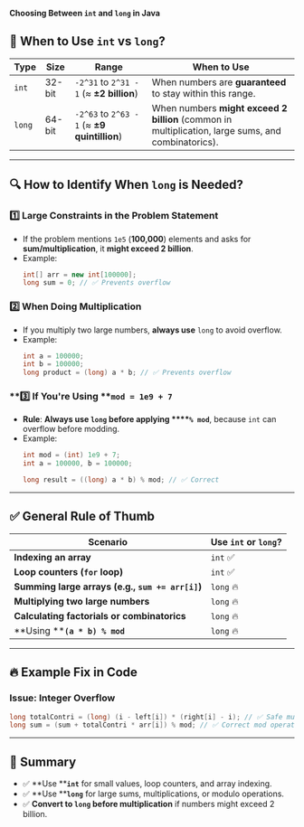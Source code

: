 **Choosing Between ************`int`************ and ************`long`************ in Java**

## **📌 When to Use ************`int`************ vs ************`long`************?**

| Type   | Size   | Range                                        | When to Use                                                                                        |
| ------ | ------ | -------------------------------------------- | -------------------------------------------------------------------------------------------------- |
| `int`  | 32-bit | `-2^31` to `2^31 - 1` (≈ **±2 billion**)     | When numbers are **guaranteed** to stay within this range.                                         |
| `long` | 64-bit | `-2^63` to `2^63 - 1` (≈ **±9 quintillion**) | When numbers **might exceed 2 billion** (common in multiplication, large sums, and combinatorics). |

---

## **🔍 How to Identify When ************`long`************ is Needed?**

### **1️⃣ Large Constraints in the Problem Statement**

- If the problem mentions `1e5` (**100,000**) elements and asks for **sum/multiplication**, it **might exceed 2 billion**.
- Example:
  ```java
  int[] arr = new int[100000];
  long sum = 0; // ✅ Prevents overflow
  ```

### **2️⃣ When Doing Multiplication**

- If you multiply two large numbers, **always use** `long` to avoid overflow.
- Example:
  ```java
  int a = 100000;
  int b = 100000;
  long product = (long) a * b; // ✅ Prevents overflow
  ```

### **3️⃣ If You're Using ****`mod = 1e9 + 7`**

- **Rule**: **Always use ****`long`**** before applying ****`% mod`**, because `int` can overflow before modding.
- Example:
  ```java
  int mod = (int) 1e9 + 7;
  int a = 100000, b = 100000;

  long result = ((long) a * b) % mod; // ✅ Correct
  ```

---

## **✅ General Rule of Thumb**

| Scenario                                                 | Use `int` or `long`? |
| -------------------------------------------------------- | -------------------- |
| **Indexing an array**                                    | `int` ✅              |
| **Loop counters (****`for`**** loop)**                   | `int` ✅              |
| **Summing large arrays (e.g., ****`sum += arr[i]`****)** | `long` 🔥            |
| **Multiplying two large numbers**                        | `long` 🔥            |
| **Calculating factorials or combinatorics**              | `long` 🔥            |
| **Using ****`(a * b) % mod`**                            | `long` 🔥            |

---

## **🔥 Example Fix in Code**

### **Issue: Integer Overflow**

```java
long totalContri = (long) (i - left[i]) * (right[i] - i); // ✅ Safe multiplication
long sum = (sum + totalContri * arr[i]) % mod; // ✅ Correct mod operation
```

---

## **🚀 Summary**

- ✅ **Use ****`int`** for small values, loop counters, and array indexing.
- ✅ **Use ****`long`** for large sums, multiplications, or modulo operations.
- ✅ **Convert to ****`long`**** before multiplication** if numbers might exceed 2 billion.


